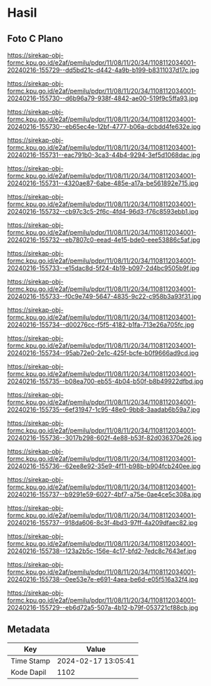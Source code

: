 # Hasil

## Foto C Plano

https://sirekap-obj-formc.kpu.go.id/e2af/pemilu/pdpr/11/08/11/20/34/1108112034001-20240216-155729--dd5bd21c-d442-4a9b-b199-b8311037d17c.jpg

https://sirekap-obj-formc.kpu.go.id/e2af/pemilu/pdpr/11/08/11/20/34/1108112034001-20240216-155730--d6b96a79-938f-4842-ae00-519f9c5ffa93.jpg

https://sirekap-obj-formc.kpu.go.id/e2af/pemilu/pdpr/11/08/11/20/34/1108112034001-20240216-155730--eb65ec4e-12bf-4777-b06a-dcbdd4fe632e.jpg

https://sirekap-obj-formc.kpu.go.id/e2af/pemilu/pdpr/11/08/11/20/34/1108112034001-20240216-155731--eac791b0-3ca3-44b4-9294-3ef5d1068dac.jpg

https://sirekap-obj-formc.kpu.go.id/e2af/pemilu/pdpr/11/08/11/20/34/1108112034001-20240216-155731--4320ae87-6abe-485e-a17a-be561892e715.jpg

https://sirekap-obj-formc.kpu.go.id/e2af/pemilu/pdpr/11/08/11/20/34/1108112034001-20240216-155732--cb97c3c5-2f6c-4fd4-96d3-f76c8593ebb1.jpg

https://sirekap-obj-formc.kpu.go.id/e2af/pemilu/pdpr/11/08/11/20/34/1108112034001-20240216-155732--eb7807c0-eead-4e15-bde0-eee53886c5af.jpg

https://sirekap-obj-formc.kpu.go.id/e2af/pemilu/pdpr/11/08/11/20/34/1108112034001-20240216-155733--e15dac8d-5f24-4b19-b097-2d4bc9505b9f.jpg

https://sirekap-obj-formc.kpu.go.id/e2af/pemilu/pdpr/11/08/11/20/34/1108112034001-20240216-155733--f0c9e749-5647-4835-9c22-c958b3a93f31.jpg

https://sirekap-obj-formc.kpu.go.id/e2af/pemilu/pdpr/11/08/11/20/34/1108112034001-20240216-155734--d00276cc-f5f5-4182-b1fa-713e26a705fc.jpg

https://sirekap-obj-formc.kpu.go.id/e2af/pemilu/pdpr/11/08/11/20/34/1108112034001-20240216-155734--95ab72e0-2e1c-425f-bcfe-b0f9666ad9cd.jpg

https://sirekap-obj-formc.kpu.go.id/e2af/pemilu/pdpr/11/08/11/20/34/1108112034001-20240216-155735--b08ea700-eb55-4b04-b50f-b8b49922dfbd.jpg

https://sirekap-obj-formc.kpu.go.id/e2af/pemilu/pdpr/11/08/11/20/34/1108112034001-20240216-155735--6ef31947-1c95-48e0-9bb8-3aadab6b59a7.jpg

https://sirekap-obj-formc.kpu.go.id/e2af/pemilu/pdpr/11/08/11/20/34/1108112034001-20240216-155736--3017b298-602f-4e88-b53f-82d036370e26.jpg

https://sirekap-obj-formc.kpu.go.id/e2af/pemilu/pdpr/11/08/11/20/34/1108112034001-20240216-155736--62ee8e92-35e9-4f11-b98b-b904fcb240ee.jpg

https://sirekap-obj-formc.kpu.go.id/e2af/pemilu/pdpr/11/08/11/20/34/1108112034001-20240216-155737--b9291e59-6027-4bf7-a75e-0ae4ce5c308a.jpg

https://sirekap-obj-formc.kpu.go.id/e2af/pemilu/pdpr/11/08/11/20/34/1108112034001-20240216-155737--918da606-8c3f-4bd3-97ff-4a209dfaec82.jpg

https://sirekap-obj-formc.kpu.go.id/e2af/pemilu/pdpr/11/08/11/20/34/1108112034001-20240216-155738--123a2b5c-156e-4c17-bfd2-7edc8c7643ef.jpg

https://sirekap-obj-formc.kpu.go.id/e2af/pemilu/pdpr/11/08/11/20/34/1108112034001-20240216-155738--0ee53e7e-e691-4aea-be6d-e05f516a32f4.jpg

https://sirekap-obj-formc.kpu.go.id/e2af/pemilu/pdpr/11/08/11/20/34/1108112034001-20240216-155729--eb6d72a5-507a-4b12-b79f-053721cf88cb.jpg


## Metadata

| Key        | Value               |
| ---------- | ------------------- |
| Time Stamp | 2024-02-17 13:05:41 |
| Kode Dapil | 1102                |



